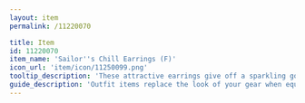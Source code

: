 ```yaml
---
layout: item
permalink: /11220070

title: Item
id: 11220070
item_name: 'Sailor''s Chill Earrings (F)'
icon_url: 'item/icon/11250099.png'
tooltip_description: 'These attractive earrings give off a sparkling golden light.'
guide_description: 'Outfit items replace the look of your gear when equipped.'
---
```

